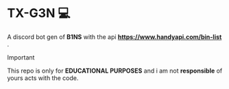 # TX-G3N 💻
A discord bot gen of **B1NS** with the api __**https://www.handyapi.com/bin-list**__ .

> [!IMPORTANT]  
> This repo is only for **EDUCATIONAL PURPOSES** and i am not **responsible** of yours acts with the code.
> 
